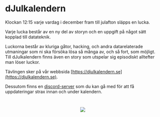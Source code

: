 # dJulkalendern

Klockan 12:15 varje vardag i december fram till julafton släpps en lucka.

Varje lucka består av en ny del av storyn och en uppgift på något sätt kopplad till datateknik.

Luckorna består av kluriga gåtor, hacking, och andra datarelaterade utmaningar som ni ska försöka
lösa så många av, och så fort, som möjligt. Till dJulkalendern finns även en story som utspelar sig
episodiskt alltefter man löser luckor.

Tävlingen sker på vår webbsida [https://djulkalendern.se](https://djulkalendern.se).

Dessutom finns en [discord-server](https://dsekt.se/djul) som du kan gå med för att få uppdateringar strax innan och under
kalendern.

<p style="text-align: center; margin-top: 3em">
    <img src="https://cdn.discordapp.com/emojis/1056826137994596413.webp?size=128&quality=lossless">
</p>

